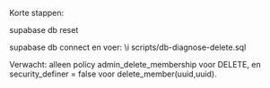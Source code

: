 Korte stappen:

supabase db reset

supabase db connect en voer:
\\i scripts/db-diagnose-delete.sql

Verwacht: alleen policy admin_delete_membership voor DELETE, en security_definer = false voor delete_member(uuid,uuid).

